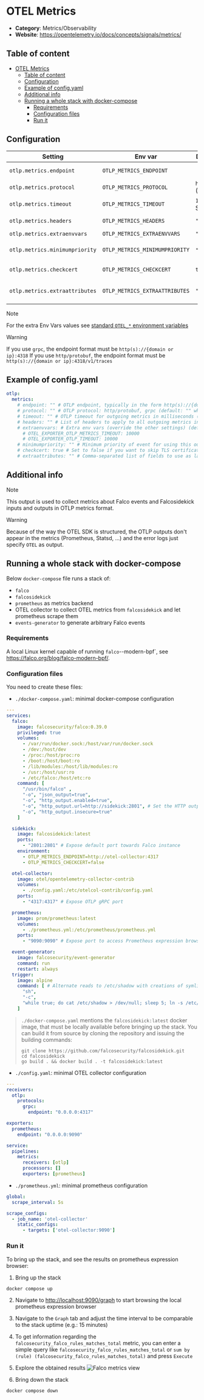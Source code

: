 # OTEL Metrics

- **Category**: Metrics/Observability
- **Website**: <https://opentelemetry.io/docs/concepts/signals/metrics/>

## Table of content

- [OTEL Metrics](#otel-metrics)
  - [Table of content](#table-of-content)
  - [Configuration](#configuration)
  - [Example of config.yaml](#example-of-configyaml)
  - [Additional info](#additional-info)
  - [Running a whole stack with docker-compose](#running-a-whole-stack-with-docker-compose)
    - [Requirements](#requirements)
    - [Configuration files](#configuration-files)
    - [Run it](#run-it)

## Configuration

|            Setting             |            Env var             |       Default value        |                                                                     Description                                                                     |
| ------------------------------ | ------------------------------ | -------------------------- | --------------------------------------------------------------------------------------------------------------------------------------------------- |
| `otlp.metrics.endpoint`        | `OTLP_METRICS_ENDPOINT`        |                            | OTLP endpoint, typically in the form http(s)://{domain or ip}:4318(/v1/metrics)                                                                     |
| `otlp.metrics.protocol`        | `OTLP_METRICS_PROTOCOL`        | `http/protobuf` (from SDK) | OTLP Protocol: `http/protobuf`, `grpc`                                                                                                              |
| `otlp.metrics.timeout`         | `OTLP_METRICS_TIMEOUT`         | `10000` (from SDK)         | OTLP timeout for outgoing metrics in milliseconds                                                                                                   |
| `otlp.metrics.headers`         | `OTLP_METRICS_HEADERS`         | `""`                       | List of headers to apply to all outgoing metrics in the form of `some-key=some-value,other-key=other-value`                                         |
| `otlp.metrics.extraenvvars`    | `OTLP_METRICS_EXTRAENVVARS`    | `""`                       | Extra env vars (override the other settings)                                                                                                        |
| `otlp.metrics.minimumpriority` | `OTLP_METRICS_MINIMUMPRIORITY` | `""` (=`debug`)            | Minimum priority of event for using this output, order is `emergency,alert,critical,error,warning,notice,informational,debug or ""`                 |
| `otlp.metrics.checkcert`       | `OTLP_METRICS_CHECKCERT`       | `true`                     | Set to false if you want to skip TLS certificate validation (only with https)                                                                       |
| `otlp.metrics.extraattributes` | `OTLP_METRICS_EXTRAATTRIBUTES` | `""`                       | Comma-separated list of fields to use as labels additionally to source, priority, rule, hostname, tags, k8s_ns_name, k8s_pod_name and custom_fields |

> [!NOTE]
For the extra Env Vars values see [standard `OTEL_*` environment variables](https://opentelemetry.io/docs/specs/otel/configuration/sdk-environment-variables/)

> [!WARNING]
If you use `grpc`, the endpoint format must be `http(s)://{domain or ip}:4318`
If you use `http/protobuf`, the endpoint format must be `http(s)://{domain or ip}:4318/v1/traces`

## Example of config.yaml

```yaml
otlp:
  metrics:
    # endpoint: "" # OTLP endpoint, typically in the form http(s)://{domain or ip}:4318(/v1/metrics), if not empty, OTLP Metrics output is enabled
    # protocol: "" # OTLP protocol: http/protobuf, grpc (default: "" which uses SDK default: "http/protobuf")
    # timeout: "" # OTLP timeout for outgoing metrics in milliseconds (default: "" which uses SDK default: 10000)
    # headers: "" # List of headers to apply to all outgoing metrics in the form of "some-key=some-value,other-key=other-value" (default: "")
    # extraenvvars: # Extra env vars (override the other settings) (default: "")
      # OTEL_EXPORTER_OTLP_METRICS_TIMEOUT: 10000
      # OTEL_EXPORTER_OTLP_TIMEOUT: 10000
    # minimumpriority: "" # Minimum priority of event for using this output, order is emergency|alert|critical|error|warning|notice|informational|debug or "" (default: "")
    # checkcert: true # Set to false if you want to skip TLS certificate validation (only with https) (default: true)
    # extraattributes: "" # Comma-separated list of fields to use as labels additionally to source, priority, rule, hostname, tags, k8s_ns_name, k8s_pod_name and custom_fields
```

## Additional info

> [!NOTE]
This output is used to collect metrics about Falco events and Falcosidekick inputs and outputs in OTLP metrics format.

> [!WARNING]
Because of the way the OTEL SDK is structured, the OTLP outputs don't appear in the metrics (Prometheus, Statsd, ...) 
and the error logs just specify `OTEL` as output.

## Running a whole stack with docker-compose

Below `docker-compose` file runs a stack of:

- `falco`
- `falcosidekick`
- `prometheus` as metrics backend
- OTEL collector to collect OTEL metrics from `falcosidekick` and let prometheus scrape them
- `events-generator` to generate arbitrary Falco events

### Requirements

A local Linux kernel capable of running `falco`--modern-bpf`, see <https://falco.org/blog/falco-modern-bpf/>.

### Configuration files

You need to create these files:

- `./docker-compose.yaml`: minimal docker-compose configuration

```yaml
---
services:
  falco:
    image: falcosecurity/falco:0.39.0
    privileged: true
    volumes:
      - /var/run/docker.sock:/host/var/run/docker.sock
      - /dev:/host/dev
      - /proc:/host/proc:ro
      - /boot:/host/boot:ro
      - /lib/modules:/host/lib/modules:ro
      - /usr:/host/usr:ro
      - /etc/falco:/host/etc:ro
    command: [
      "/usr/bin/falco" ,
      "-o", "json_output=true",
      "-o", "http_output.enabled=true",
      "-o", "http_output.url=http://sidekick:2801", # Set the HTTP output url to Falcosidekick endpoint
      "-o", "http_output.insecure=true"
    ]

  sidekick:
    image: falcosidekick:latest
    ports:
      - "2801:2801" # Expose default port towards Falco instance
    environment:
      - OTLP_METRICS_ENDPOINT=http://otel-collector:4317
      - OTLP_METRICS_CHECKCERT=false

  otel-collector:
    image: otel/opentelemetry-collector-contrib
    volumes:
      - ./config.yaml:/etc/otelcol-contrib/config.yaml
    ports:
      - "4317:4317" # Expose OTLP gRPC port

  prometheus:
    image: prom/prometheus:latest
    volumes:
      - ./prometheus.yml:/etc/prometheus/prometheus.yml
    ports:
      - "9090:9090" # Expose port to access Prometheus expression browser

  event-generator:
    image: falcosecurity/event-generator
    command: run
    restart: always
  trigger:
    image: alpine
    command: [ # Alternate reads to /etc/shadow with creations of symlinks from it
      "sh",
      "-c",
      "while true; do cat /etc/shadow > /dev/null; sleep 5; ln -s /etc/shadow shadow; rm shadow; sleep 5; done"
    ]
```

> `./docker-compose.yaml` mentions the `falcosidekick:latest` docker image, that must be locally available before
> bringing up the stack. You can build it from source by cloning the repository and issuing the building commands:
> ```shell
> git clone https://github.com/falcosecurity/falcosidekick.git
> cd falcosidekick
> go build . && docker build . -t falcosidekick:latest
> ```

- `./config.yaml`: minimal OTEL collector configuration

```yaml
---
receivers:
  otlp:
    protocols:
      grpc:
        endpoint: "0.0.0.0:4317"

exporters:
  prometheus:
    endpoint: "0.0.0.0:9090"

service:
  pipelines:
    metrics:
      receivers: [otlp]
      processors: []
      exporters: [prometheus]
```

- `./prometheus.yml`: minimal prometheus configuration

```yaml
global:
  scrape_interval: 5s

scrape_configs:
  - job_name: 'otel-collector'
    static_configs:
      - targets: ['otel-collector:9090']
```

### Run it

To bring up the stack, and see the results on prometheus expression browser:

1. Bring up the stack

  ```shell
  docker compose up
  ```

2. Navigate to <http://localhost:9090/graph> to start browsing the local prometheus expression browser

3. Navigate to the `Graph` tab and adjust the time interval to be comparable to the stack uptime (e.g.: 15 minutes)

5. To get information regarding the `falcosecurity_falco_rules_matches_total` metric, you can enter a simple query like
`falcosecurity_falco_rules_matches_total` or `sum by (rule) (falcosecurity_falco_rules_matches_total)` and press
`Execute`

6. Explore the obtained results
   ![Falco metrics view](images/otlp_metrics-prom_view.png)

1. Bring down the stack

  ```shell
  docker compose down
  ```
